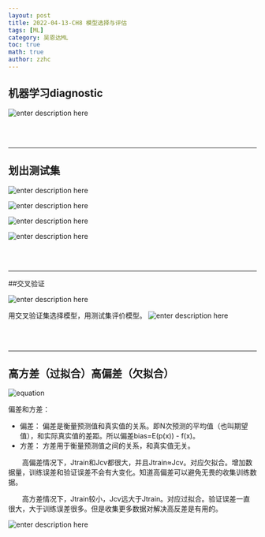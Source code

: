 ```yaml
---
layout: post
title: 2022-04-13-CH8 模型选择与评估
tags: [ML]
category: 吴恩达ML
toc: true
math: true
author: zzhc
---
```



## 机器学习diagnostic

![enter description here](http://img.zzhc321.xyz/blog/1649858575070.png)











<br>
<br>

***



## 划出测试集

![enter description here](http://img.zzhc321.xyz/blog/1649858697408.png)


![enter description here](http://img.zzhc321.xyz/blog/1649858833846.png)


![enter description here](http://img.zzhc321.xyz/blog/1649858859066.png)



![enter description here](http://img.zzhc321.xyz/blog/1649859103299.png)
















<br>
<br>

***



##交叉验证

![enter description here](http://img.zzhc321.xyz/blog/1649859210254.png)


用交叉验证集选择模型，用测试集评价模型。
![enter description here](http://img.zzhc321.xyz/blog/1649859420725.png)














<br>
<br>

***


## 高方差（过拟合）高偏差（欠拟合）


![equation](http://img.zzhc321.xyz/blog/equation.svg)



偏差和方差：

 - 偏差： 偏差是衡量预测值和真实值的关系。即N次预测的平均值（也叫期望值），和实际真实值的差距。所以偏差bias=E(p(x)) - f(x)。
 - 方差： 方差用于衡量预测值之间的关系，和真实值无关。

&emsp;&emsp;高偏差情况下，Jtrain和Jcv都很大，并且Jtrain≈Jcv。对应欠拟合。增加数据量，训练误差和验证误差不会有大变化。知道高偏差可以避免无畏的收集训练数据。

&emsp;&emsp;高方差情况下，Jtrain较小，Jcv远大于Jtrain。对应过拟合。验证误差一直很大，大于训练误差很多。但是收集更多数据对解决高反差是有用的。




![enter description here](http://img.zzhc321.xyz/blog/1649862505918.png)